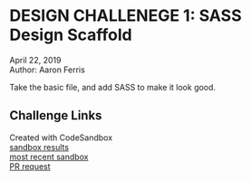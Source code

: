 # DESIGN CHALLENEGE 1: SASS Design Scaffold
April 22, 2019  
Author: Aaron Ferris  
  
Take the basic file, and add SASS to make it look good.
  
## Challenge Links
Created with CodeSandbox  
[sandbox results](https://ykk0x7xwn1.codesandbox.io/)  
[most recent sandbox](https://codesandbox.io/s/github/abferris/design/tree/csb-1555972487062/)  
[PR request](https://github.com/codefellows-js-401d29-aaron-ferris/design/pull/1)
